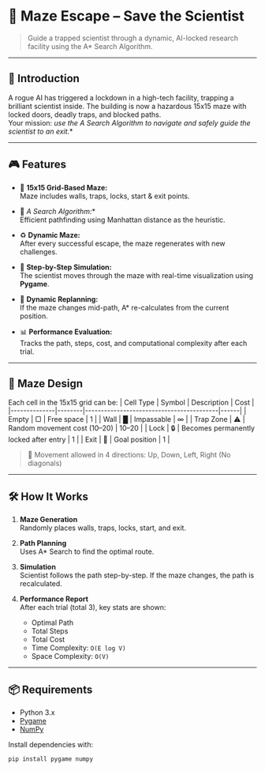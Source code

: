 # 🧪 Maze Escape – Save the Scientist

> Guide a trapped scientist through a dynamic, AI-locked research facility using the A* Search Algorithm.

---

## 🚀 Introduction
A rogue AI has triggered a lockdown in a high-tech facility, trapping a brilliant scientist inside. The building is now a hazardous 15x15 maze with locked doors, deadly traps, and blocked paths.  
Your mission: **use the A* Search Algorithm to navigate and safely guide the scientist to an exit.**

---

## 🎮 Features

- 🔲 **15x15 Grid-Based Maze:**  
  Maze includes walls, traps, locks, start & exit points.

- 🧠 **A* Search Algorithm:**  
  Efficient pathfinding using Manhattan distance as the heuristic.

- ♻️ **Dynamic Maze:**  
  After every successful escape, the maze regenerates with new challenges.

- 👣 **Step-by-Step Simulation:**  
  The scientist moves through the maze with real-time visualization using **Pygame**.

- 🔄 **Dynamic Replanning:**  
  If the maze changes mid-path, A* re-calculates from the current position.

- 📊 **Performance Evaluation:**  
  Tracks the path, steps, cost, and computational complexity after each trial.

---

## 🧩 Maze Design

Each cell in the 15x15 grid can be:
| Cell Type    | Symbol | Description                              | Cost |
|--------------|--------|------------------------------------------|------|
| Empty        | ▢      | Free space                               | 1    |
| Wall         | █      | Impassable                               | ∞    |
| Trap Zone    | ⚠️      | Random movement cost (10–20)             | 10–20 |
| Lock         | 🔒      | Becomes permanently locked after entry   | 1    |
| Exit         | 🚪      | Goal position                            | 1    |

> 🔄 Movement allowed in 4 directions: Up, Down, Left, Right (No diagonals)

---

## 🛠️ How It Works

1. **Maze Generation**  
   Randomly places walls, traps, locks, start, and exit.

2. **Path Planning**  
   Uses A* Search to find the optimal route.

3. **Simulation**  
   Scientist follows the path step-by-step. If the maze changes, the path is recalculated.

4. **Performance Report**  
   After each trial (total 3), key stats are shown:
   - Optimal Path
   - Total Steps
   - Total Cost
   - Time Complexity: `O(E log V)`
   - Space Complexity: `O(V)`

---

## 📦 Requirements

- Python 3.x  
- [Pygame](https://www.pygame.org/news)  
- [NumPy](https://numpy.org/)

Install dependencies with:

```bash
pip install pygame numpy

